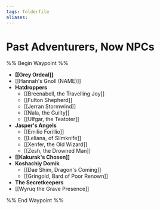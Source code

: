 ```yaml
---
tags: folderfile
aliases:
---
```


# Past Adventurers, Now NPCs
%% Begin Waypoint %%
- **[[Grey Ordeal]]**
- [[Hannah's Gnoll (NAME)]]
- **Hatdroppers**
	- [[Breenabell, the Travelling Joy]]
	- [[Fulton Shepherd]]
	- [[Jerran Stormwind]]
	- [[Nala, the Guilty]]
	- [[Ulfgar, the Teatoter]]
- **Jasper's Angels**
	- [[Emilio Forillio]]
	- [[Leliana, of Slimknife]]
	- [[Xenfer, the Old Wizard]]
	- [[Zesh, the Drowned Man]]
- **[[Kakurak's Chosen]]**
- **Koshachiy Domik**
	- [[Dae Shim, Dragon's Coming]]
	- [[Gringold, Bard of Poor Renown]]
- **The Secretkeepers**
- [[Wyruq the Grave Presence]]

%% End Waypoint %%
